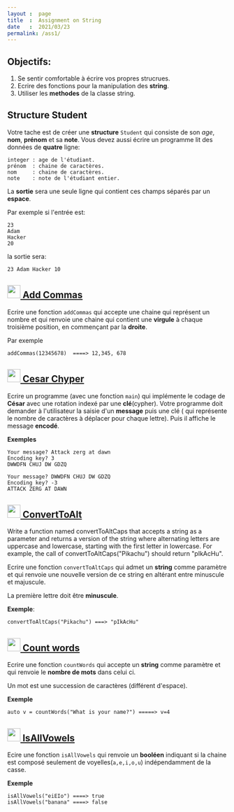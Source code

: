 ```yaml
---
layout :  page
title  :  Assignment on String
date   :  2021/03/23  
permalink: /ass1/
---
```


## Objectifs:

1. Se sentir comfortable à écrire  vos propres strucrues.
2. Ecrire des fonctions pour la manipulation des **string**.
3. Utiliser les **methodes** de la classe string.



## Structure Student

Votre tache est de créer une **structure** `Student` qui consiste de son
*age*, **nom**, **prénom** et sa **note**. Vous devez aussi écrire un programme
lit des données de **quatre** ligne:

```
integer : age de l'étudiant.
prénom  : chaine de caractères.
nom     : chaine de caractères.
note    : note de l'étudiant entier.
```

La **sortie** sera une seule ligne qui contient ces champs séparés par un
**espace**.

Par exemple si l'entrée est:

```
23
Adam
Hacker
20
```


la sortie sera:

```
23 Adam Hacker 10
```


## [ <img src="{{site.url }}{{ site.baseurl}}/assets/logo_step.png" width="30"> Add Commas](https://www.codestepbystep.com/problem/view/cpp/strings/addCommas)


Ecrire une fonction `addCommas` qui accepte une chaine qui représent un nombre
et qui renvoie une chaine qui contient une **virgule** à chaque troisième
position, en commençant par la **droite**. 

Par exemple 
```
addCommas(12345678)  ====> 12,345, 678
```


## [ <img src="{{site.url }}{{ site.baseurl}}/assets/logo_step.png" width="30"> Cesar Chyper](https://www.codestepbystep.com/problem/view/cpp/strings/caesarCipher)


Ecrire un programme (avec une fonction `main`) qui implémente le codage de
**César** avec une rotation indexé par une **clé**(cypher). Votre programme doit
demander à l'utilisateur la saisie d'un **message** puis une clé ( qui
représente le nombre de caractères à déplacer pour chaque lettre). Puis il
affiche le message **encodé**. 

**Exemples**

```shell
Your message? Attack zerg at dawn
Encoding key? 3
DWWDFN CHUJ DW GDZQ
```


```shell
Your message? DWWDFN CHUJ DW GDZQ
Encoding key? -3
ATTACK ZERG AT DAWN
```


## [ <img src="{{site.url }}{{ site.baseurl}}/assets/logo_step.png" width="30"> ConvertToAlt](https://www.codestepbystep.com/problem/view/cpp/strings/convertToAltCaps)

Write a function named convertToAltCaps that accepts a string as a parameter and returns a version of the string where alternating letters are uppercase and lowercase, starting with the first letter in lowercase. For example, the call of convertToAltCaps("Pikachu") should return "pIkAcHu". 


Ecrire une fonction `convertToAltCaps` qui admet un **string** comme paramètre
et qui renvoie une nouvelle version de ce string en altérant entre minuscule et
majuscule.

La première lettre doit être **minuscule**.


**Exemple**:

```shell
convertToAltCaps("Pikachu") ===> "pIkAcHu"
```


## [ <img src="{{site.url }}{{ site.baseurl}}/assets/logo_step.png" width="30"> Count words](https://www.codestepbystep.com/problem/view/cpp/strings/countWords)



Ecrire une fonction `countWords` qui accepte un **string** comme paramètre et
qui renvoie le **nombre de mots** dans celui ci.

Un mot est une succession de caractères (différent d'espace).



**Exemple**

```shell
auto v = countWords("What is your name?") =====> v=4
```

## [ <img src="{{site.url }}{{ site.baseurl}}/assets/logo_step.png" width="30"> IsAllVowels](https://www.codestepbystep.com/problem/view/cpp/strings/isAllVowels)



Ecire une fonction `isAllVowels` qui renvoie un **booléen** indiquant si la
chaine est composé seulement de voyelles(`a,e,i,o,u`) indépendamment de la casse.


**Exemple**

```shell
isAllVowels("eiEIo") ====> true
isAllVowels("banana" ====> false
```


